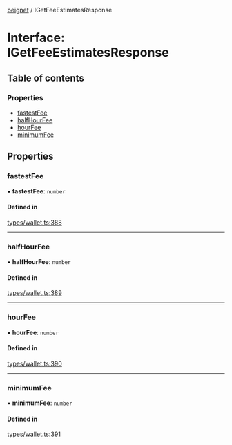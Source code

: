 [beignet](../README.md) / IGetFeeEstimatesResponse

# Interface: IGetFeeEstimatesResponse

## Table of contents

### Properties

- [fastestFee](IGetFeeEstimatesResponse.md#fastestfee)
- [halfHourFee](IGetFeeEstimatesResponse.md#halfhourfee)
- [hourFee](IGetFeeEstimatesResponse.md#hourfee)
- [minimumFee](IGetFeeEstimatesResponse.md#minimumfee)

## Properties

### fastestFee

• **fastestFee**: `number`

#### Defined in

[types/wallet.ts:388](https://github.com/coreyphillips/beignet/blob/f8e8e28/src/types/wallet.ts#L388)

___

### halfHourFee

• **halfHourFee**: `number`

#### Defined in

[types/wallet.ts:389](https://github.com/coreyphillips/beignet/blob/f8e8e28/src/types/wallet.ts#L389)

___

### hourFee

• **hourFee**: `number`

#### Defined in

[types/wallet.ts:390](https://github.com/coreyphillips/beignet/blob/f8e8e28/src/types/wallet.ts#L390)

___

### minimumFee

• **minimumFee**: `number`

#### Defined in

[types/wallet.ts:391](https://github.com/coreyphillips/beignet/blob/f8e8e28/src/types/wallet.ts#L391)
